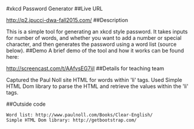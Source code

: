 #xkcd Password Generator
##Live URL

<http://p2.jpucci-dwa-fall2015.com/>
##Description

This is a simple tool for generating an xkcd style password. It takes inputs for number of words, and whether you want to add a number or special character, and then generates the password using a word list (source below). 
##Demo
A brief demo of the tool and how it works can be found here:

<http://screencast.com/t/AAfvsEG7ijI>
##Details for teaching team

Captured the Paul Noll site HTML for words within 'li' tags. Used Simple HTML Dom library to parse the HTML and retrieve the values within the 'li' tags. 


##Outside code

    Word list: http://www.paulnoll.com/Books/Clear-English/
    Simple HTML Dom library: http://getbootstrap.com/
